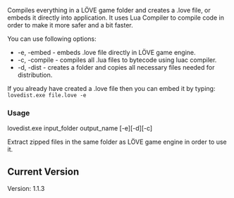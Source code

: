 Compiles everything in a LÖVE game folder and creates a .love file, or embeds it directly into application. It uses Lua Compiler to compile code in order to make it more safer and a bit faster.

You can use following options:
  * -e, -embed - embeds .love file directly in LÖVE game engine.
  * -c, -compile - compiles all .lua files to bytecode using luac compiler.
  * -d, -dist - creates a folder and copies all necessary files needed for distribution.

If you already have created a .love file then you can embed it by typing:
`lovedist.exe file.love -e`

### Usage ###
lovedist.exe input\_folder output\_name [-e][-d][-c]

Extract zipped files in the same folder as LÖVE game engine in order to use it.

## Current Version ##
Version: 1.1.3